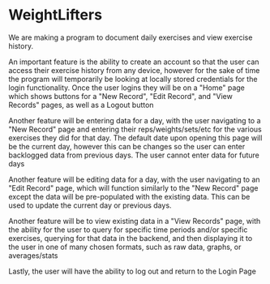 # WeightLifters

We are making a program to document daily exercises and view exercise history.

An important feature is the ability to create an account so that the user can access their exercise history from any device, however for the sake of time the program will temporarily be looking at locally stored credentials for the login functionality. Once the user logins they will be on a "Home" page which shows buttons for a "New Record", "Edit Record", and "View Records" pages, as well as a Logout button

Another feature will be entering data for a day, with the user navigating to a "New Record" page and entering their reps/weights/sets/etc for the various exercises they did for that day. The default date upon opening this page will be the current day, however this can be changes so the user can enter backlogged data from previous days. The user cannot enter data for future days

Another feature will be editing data for a day, with the user navigating to an "Edit Record" page, which will function similarly to the "New Record" page except the data will be pre-populated with the existing data. This can be used to update the current day or previous days.

Another feature will be to view existing data in a "View Records" page, with the ability for the user to query for specific time periods and/or specific exercises, querying for that data in the backend, and then displaying it to the user in one of many chosen formats, such as raw data, graphs, or averages/stats

Lastly, the user will have the ability to log out and return to the Login Page